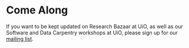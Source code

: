 # Come Along

If you want to be kept updated on Research Bazaar at UiO, as well as our Software and Data Carpentry workshops at UiO, please sign up for our [mailing list](https://sympa.uio.no/swcarpentry.uio.no/subscribe/announcements).